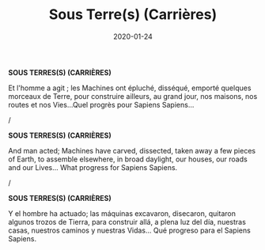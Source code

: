 ﻿---
layout: "gallery.njk"
date: "2020-01-24"
title: "Sous Terre(s) (Carrières)"
description: ""
cover : ""
image_scaling: "130" #en pixel, la taille verticale minimum des images presentes dans la gallery
products:
#   les images produits son dans le dossier "products"
#   - image: nom_de_l_image.jpg
#     link: https://www.pcagallery.com/example
---
**SOUS TERRES(S) (CARRIÈRES)**

Et l'homme a agit ; les Machines ont épluché, disséqué, emporté quelques morceaux de Terre, pour construire ailleurs, au grand jour, nos maisons, nos routes et nos Vies...Quel progrès pour Sapiens Sapiens...

/

**SOUS TERRES(S) (CARRIÈRES)**

And man acted; Machines have carved, dissected, taken away a few pieces of Earth, to assemble elsewhere, in broad daylight, our houses, our roads and our Lives... What progress for Sapiens Sapiens.

/

**SOUS TERRES(S) (CARRIÈRES)**

Y el hombre ha actuado; las máquinas excavaron, disecaron, quitaron algunos trozos de Tierra, para construir allá, a plena luz del día, nuestras casas, nuestros caminos y nuestras Vidas... Qué progreso para el Sapiens Sapiens.
